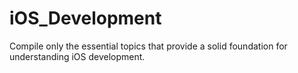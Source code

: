 # iOS_Development
Compile only the essential topics that provide a solid foundation for understanding iOS development.
